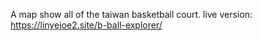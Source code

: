 A map show all of the taiwan basketball court.
live version: https://linyejoe2.site/b-ball-explorer/
